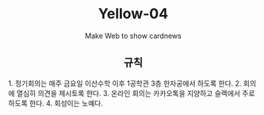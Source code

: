 <h1><div align = 'center'>Yellow-04</div></h1>
<div align = 'center'>Make Web to show cardnews</div>
<h2><div align= "center">규칙</div></h2>
1. 정기회의는 매주 금요일 이산수학 이후 1공학관 3층 한자공에서 하도록 한다.  
2. 회의에 열심히 의견을 제시토록 한다.  
3. 온라인 회의는 카카오톡을 지양하고 슬랙에서 주로 하도록 한다.  
4. 회성이는 노예다.  